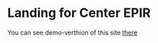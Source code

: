 # Landing for Center EPIR
You can see demo-verthion of this site [there](https://nikkov13.github.io/Center-epir/build/index.html)
